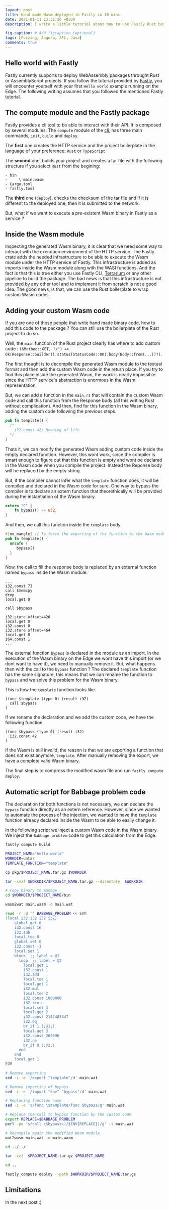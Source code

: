 ```yaml
---
layout: post
title: Hand made Wasm deployed in Fastly in 10 mins.
date: 2021-01-11 13:32:20 +0300
description: I write a little tutorial about how to use Fastly Rust boilerplate to deploy custom hand written Wasm code.

fig-caption: # Add figcaption (optional)
tags: [Fuzzing, Angora, AFL, Java]
comments: true
---
```


## Hello world with Fastly

Fastly currently supports to deploy WebAssembly packages throught Rust or AssemblyScript projects. If you follow the tutorial provided by [Fastly](https://developer.fastly.com/learning/compute/), you will encounter yourself with your first `Hello world` example running on the Edge. The following writing assumes that you followed the mentioned Fastly tutorial. 

## The compute module and the Fastly package

Fastly provides a cli tool to be able to interact with their API. It is composed by several modules. The `compute` module of the [cli](https://github.com/fastly/cli), has three main commands, `init`, `build` and `deploy`. 

The **first** one creates the HTTP service and the project boilerplate in the language of your preference: `Rust` or `TypeScript`.

The **second** one, builds your project and creates a tar file with the following structure if you select `Rust` from the begining:
```
- bin 
-     \ main.wasm
- Cargo.toml
- fastly.toml
```

The **third** one (`deploy`), checks the checksum of the tar file and if it is different to the deployed one, then it is submitted to the network.

But, what if we want to execute a pre-existent Wasm binary in Fastly as a service ?

## Inside the Wasm module

Inspecting the generated Wasm binary, it is clear that we need some way to interact with the execution environment of the HTTP service. The Fastly crate adds the needed infrastructure to be able to execute the Wasm module under the HTTP service of Fastly. This infrastructure is added as imports inside the Wasm module along with the WASI functions.  And the fact is that this is true either you use Fastly CLI, [Terrarium](https://www.fastly.com/blog/edge-programming-rust-web-assembly) or any other pipeline to build the package. The bad news is that this infrastructure is not provided by any other tool and to implement it from scratch is not a good idea. The good news, is that, we can use the Rust boilerplate to wrap custom Wasm codes. 

## Adding your custom Wasm code

If you are one of those people that write hand made binary code, how to add this code to the package ? You can still use the boilerplate of the Rust project to do so. 

Well, the `main` function of the Rust project clearly has where to add custom code : `(&Method::GET, "/") => Ok(Response::builder().status(StatusCode::OK).body(Body::from(...))?)`. 

The first thought is to decompile the generated Wasm module to the textual format and then add the custom Wasm code in the return place. If you try to find this place inside the generated Wasm, the work is nearly impossible since the HTTP service's abstraction is enormous in the Wasm representation. 

But, we can add a function in the `main.rs` that will contain the custom Wasm code and call this function from the Response body (all this writing Rust without complication). And then, find for this function in the Wasm binary, adding the custom code following the previous steps. 

```Rust
pub fn template() {
  /*
    i32.const 42; Meaning of life
  */
}
```

Thats it, we can modify the generated Wasm adding custom code inside the empty declared function. However, this wont work, since the compiler is smart enough to figure out that this function is empty and wont be declared in the Wasm code when you compile the project. Instead the Reponse body will be replaced by the empty string.

But, if the compiler cannot infer what the `template` function does, it will be compiled and declared in the Wasm code for sure. One way to bypass the compiler is to declare an extern function that theorethically will be provided during the instantiation of the Wasm binary. 

```Rust
extern "C" {
    fn bypass() -> u32;
}
```

And then, we call this function inside the `template` body.

```Rust
#[no_mangle] // To force the exporting of the function to the Wasm module
pub fn template() {
  unsafe {
     bypass()
  }
}
```

Now, the call to fill the response body is replaced by an external function named `bypass` inside the Wasm module.

```
...
i32.const 73
call $memcpy
drop
local.get 0

call $bypass

i32.store offset=420
local.get 0
i32.const 0
i32.store offset=464
local.get 0
i64.const 1
...
```
 The external function `bypass` is declared in the module as an import. In the execution of the Wasm binary on the Edge we wont have this import (or we dont want to have it), we need to manually remove it. But, what happens then with the call to the `bypass` function ? The declared `template` function has the same signature, this means that we can rename the function to `bypass` and we solve this problem for the Wasm binary. 

This is how the `template` function looks like.

```
(func $template (type 0) (result i32) 
  call $bypass
) 
```

If we rename the declaration and we add the custom code, we have the following function.

```
(func $bypass (type 0) (result i32) 
  i32.const 42
) 
```

If the Wasm is still invalid, the reason is that we are exporting a function that does not exist anymore, `template`. After manually removing the export, we have a complete valid Wasm binary.

The final step is to compress the modified wasm file and run `fastly compute deploy`. 

## Automatic script for Babbage problem code

The declaration for both functions is not necessary, we can declare the `bypass` function directly as an extern reference. However, since we wanted to automate the process of the injection, we wanted to have the `template` function already declared inside the Wasm to be able to easily change it. 

In the following script we inject a custom Wasm code in the Wasm binary. We inject the `Babbage problem` code to get this calculation from the Edge.

```sh
fastly compute build

PROJECT_NAME="hello-world"
WORKDIR=untar
TEMPLATE_FUNCTION="template"

cp pkg/$PROJECT_NAME.tar.gz $WORKDIR

tar -xvzf $WORKDIR/$PROJECT_NAME.tar.gz --directory  $WORKDIR

# Copy binary to manage
cd $WORKDIR/$PROJECT_NAME/bin

wasm2wat main.wasm -o main.wat

read -r -d '' BABBAGE_PROBLEM << EOM
(local i32 i32 i32 i32)
    global.get 0
    i32.const 16
    i32.sub
    local.tee 0
    global.set 0
    i32.const -1
    local.set 1
    block  ;; label = @1
      loop  ;; label = @2
        local.get 1
        i32.const 1
        i32.add
        local.tee 1
        local.get 1
        i32.mul
        local.tee 2
        i32.const 1000000
        i32.rem_u
        local.set 3
        local.get 2
        i32.const 2147483647
        i32.eq
        br_if 1 (;@1;)
        local.get 3
        i32.const 269696
        i32.ne
        br_if 0 (;@2;)
      end
    end
    local.get 1
EOM

# Remove exporting
sed -i -e '/export "template"/d' main.wat 

# Remove importing of bypass
sed -i -e '/import "env" "bypass"/d' main.wat 

# Replacing function name
sed -i -e 's/func \$template/func $bypass/g' main.wat 

# Replace the call to bypass function by the custom code
export REPLACE=$BABBAGE_PROBLEM
perl -pe 's/call \$bypass\)/$ENV{REPLACE})/g' -i main.wat 

# Recompile again the modified Wasm module
wat2wasm main.wat -o main.wasm

cd ../../

tar -czf  $PROJECT_NAME.tar.gz $PROJECT_NAME 

cd ..

fastly compute deploy --path $WORKDIR/$PROJECT_NAME.tar.gz


```

## Limitations

In the next post :)